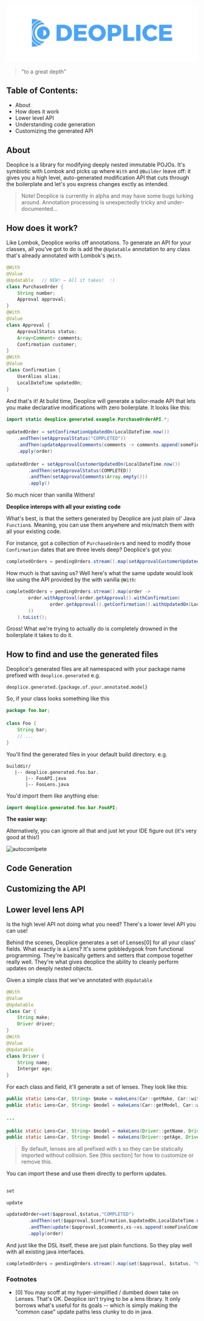 ![Deploice logo](https://github.com/chriskiehl/Deoplice/raw/master/images/logo-cropped.jpg)


>"to a great depth"

## Table of Contents: 

* About 
* How does it work
* Lower level API
* Understanding code generation
* Customizing the generated API 


## About 

Deoplice is a library for modifying deeply nested immutable POJOs. It's symbiotic with Lombok and picks up where `With` and `@Builder` leave off: it gives you a high level, auto-generated modification API that cuts through the boilerplate and let's you express changes exctly as intended. 


>Note! Deoplice is currently in alpha and may have some bugs lurking around. Annotation processing is unexpectedly tricky and under-documented...

## How does it work?

Like Lombok, Deoplice works off annotations. To generate an API for your classes, all you've got to do is add the `@Updatable` annotation to any class that's already annotated with Lombok's `@With`.  

```java
@With
@Value
@Updatable   // NEW! ← All it takes!  :) 
class PurchaseOrder {
    String number; 
    Approval approval; 
}
@With
@Value
class Approval {
    ApprovalStatus status;
    Array<Comment> comments; 
    Confirmation customer;
}
@With
@Value
class Confirmation {
    UserAlias alias; 
    LocalDateTime updatedOn; 
}
```

And that's it! At build time, Deoplice will generate a tailor-made API that lets you make declarative modifications with zero boilerplate. It looks like this:  

```java
import static deoplice.generated.example.PurchaseOrderAPI.*;

updatedOrder = setConfirmationUpdatedOn(LocalDateTime.now())
    .andThen(setApprovalStatus("COMPLETED"))
    .andThen(updateApprovalComments(comments -> comments.append(someFinalComment))
    .apply(order)

updatedOrder = setApprovalCustomerUpdatedOn(LocalDateTime.now())
        .andThen(setApprovalStatus(COMPLETED))
        .andThen(setApprovalComments(Array.empty()))
        .apply()
```

So much nicer than vanilla Withers! 

**Deoplice interops with all your existing code** 

What's best, is that the setters generated by Deoplice are just plain ol' Java `Function`s. Meaning, you can use them anywhere and mix/match them with all your existing code.

For instance, got a collection of `PurchaseOrder`s and need to modify those `Confirmation` dates that are three levels deep? Deoplice's got you:

```java
completedOrders = pendingOrders.stream().map(setApprovalCustomerUpdatedOn(LocalDateTime.now())).toList(); 
```

How much is that saving us? Well here's what the same update would look like using the API provided by the with vanilla `@With`: 

```java
completedOrders = pendingOrders.stream().map(order -> 
        order.withApproval(order.getApproval().withConfirmation(
                order.getApproval().getConfirmation().withUpdatedOn(LocalDateTime.now())
        )) 
    ).toList(); 
```

Gross! What we're trying to actually do is completely drowned in the boilerplate it takes to do it.  


## How to find and use the generated files

Deoplice's generated files are all namespaced with your package name prefixed with `deoplice.generated` e.g. 

```
deoplice.generated.{package.of.your.annotated.model}
``` 

So, if your class looks something like this 

```java
package foo.bar;

class Foo {
    String bar; 
    // ... 
}
```

You'll find the generated files in your default build directory. e.g.  

```
builddir/ 
   |-- deoplice.generated.foo.bar.
       |-- FooAPI.java
       |-- FooLens.java 
```

You'd import them like anything else:

```java
import deoplice.generated.foo.bar.FooAPI;
```

**The easier way:**

Alternatively, you can ignore all that and just let your IDE figure out (it's very good at this!) 

![autocomlpete](C:\Users\Chris\Documents\deoplice\images\autocomplete.gif)



## Code Generation



## Customizing the API




## Lower level lens API

Is the high level API not doing what you need? There's a lower level API you can use! 

Behind the scenes, Deoplice generates a set of Lenses[0] for all your class' fields. What exactly is a Lens? It's some gobbledygook from functional programming. They're basically getters and setters that compose together really well. They're what gives deoplice the ability to cleanly perform updates on deeply nested objects. 

Given a simple class that we've annotated with `@Updatable`

```java
@With
@Value 
@Updatable 
class Car {
    String make; 
    Driver driver; 
}
@With
@Value
@Updatable
class Driver {
    String name; 
    Interger age; 
}
```

For each class and field, it'll generate a set of lenses. They look like this: 

```java
public static Lens<Car, String> $make = makeLens(Car::getMake, Car::withMake);
public static Lens<Car, String> $model = makeLens(Car::getModel, Car::withModel);

...

public static Lens<Car, String> $model = makeLens(Driver::getName, Driver::withName);
public static Lens<Car, String> $model = makeLens(Driver::getAge, Driver::withAge);
```

>By default, lenses are all prefixed with `$` so they can be statically imported without collision. See [this section] for how to customize or remove this. 

You can import these and use them directly to perform updates. 

```
```



```set```

```update```

```java
updatedOrder=set($approval,$status,"COMPLETED")
        .andThen(set($approval,$confirmation,$updatedOn,LocalDateTime.now()))
        .andThen(update($approval,$comments,xs->xs.append(someFinalComment)))
        .apply(order)
```

And just like the DSL itself, these are just plain functions. So they play well with all existing java interfaces. 

```java 
completedOrders = pendingOrders.stream().map(set($approval, $status, "COMPLETED")).toList(); 
```


### Footnotes 

* [0] You may scoff at my hyper-simplified / dumbed down take on Lenses. That's OK. Deoplice isn't trying to be a lens library. It only borrows what's useful for its goals -- which is simply making the "common case" update paths less clunky to do in java.   
